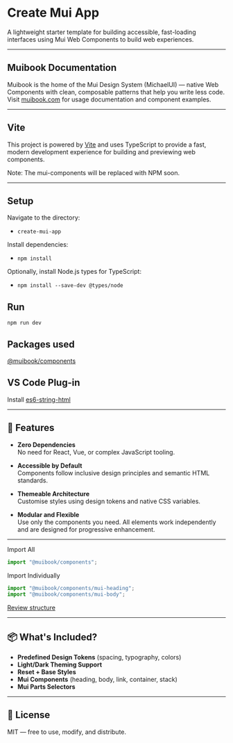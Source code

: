 # Create Mui App

A lightweight starter template for building accessible, fast-loading interfaces using Mui Web Components to build web experiences.

---

## Muibook Documentation

Muibook is the home of the Mui Design System (MichaelUI) — native Web Components with clean, composable patterns
that help you write less code. Visit [muibook.com](https://muibook.com) for usage documentation and component examples.

---

## Vite

This project is powered by [Vite](https://vitejs.dev/) and uses TypeScript to provide a fast,
modern development experience for building and previewing web components.

Note: The mui-components will be replaced with NPM soon.

---

## Setup

Navigate to the directory:

- `create-mui-app`

Install dependencies:

- `npm install`

Optionally, install Node.js types for TypeScript:

- `npm install --save-dev @types/node`

## Run

`npm run dev`

## Packages used

[@muibook/components](https://www.npmjs.com/package/@muibook/components)

## VS Code Plug-in

Install [es6-string-html](https://marketplace.visualstudio.com/items?itemName=Tobermory.es6-string-html)

---

## 🚀 Features

- **Zero Dependencies**  
  No need for React, Vue, or complex JavaScript tooling.

- **Accessible by Default**  
  Components follow inclusive design principles and semantic HTML standards.

- **Themeable Architecture**  
  Customise styles using design tokens and native CSS variables.

- **Modular and Flexible**  
  Use only the components you need. All elements work independently and are designed for progressive enhancement.

---

Import All

```javascript
import "@muibook/components";
```

Import Individually

```javascript
import "@muibook/components/mui-heading";
import "@muibook/components/mui-body";
```

[Review structure](https://www.npmjs.com/package/@muibook/components?activeTab=code)

---

## 📦 What's Included?

- **Predefined Design Tokens** (spacing, typography, colors)
- **Light/Dark Theming Support**
- **Reset + Base Styles**
- **Mui Components** (heading, body, link, container, stack)
- **Mui Parts Selectors**

---

## 📄 License

MIT — free to use, modify, and distribute.
